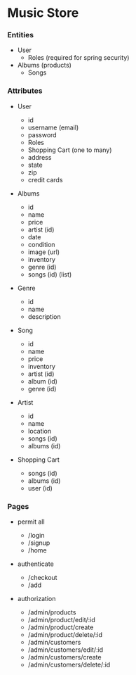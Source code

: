 # Music Store

### Entities
- User
    - Roles (required for spring security)
- Albums (products)
    - Songs


### Attributes
- User
    - id
    - username (email)
    - password
    - Roles
    - Shopping Cart (one to many)
    - address
    - state
    - zip
    - credit cards

- Albums
    - id
    - name
    - price
    - artist (id)
    - date
    - condition
    - image (url)
    - inventory
    - genre (id)
    - songs (id) (list)

- Genre
    - id
    - name
    - description

- Song
    - id
    - name
    - price
    - inventory
    - artist (id)
    - album (id)
    - genre (id)

- Artist
    - id
    - name
    - location
    - songs (id)
    - albums (id)

- Shopping Cart
    - songs (id)
    - albums (id)
    - user (id)

### Pages

- permit all
    - /login
    - /signup
    - /home

- authenticate
    - /checkout
    - /add

- authorization
    - /admin/products
    - /admin/product/edit/:id
    - /admin/product/create
    - /admin/product/delete/:id
    - /admin/customers
    - /admin/customers/edit/:id
    - /admin/customers/create
    - /admin/customers/delete/:id

